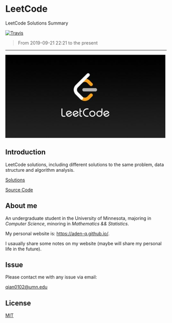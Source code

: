 # LeetCode
LeetCode Solutions Summary

[![Travis](https://img.shields.io/badge/language-C++-green.svg)]()

>   From 2019-09-21 22:21 to the present

---

![leetcode.jpeg](./pictures/leetcode.jpeg)

## Introduction

LeetCode solutions, including different solutions to the same problem, data structure and algorithm analysis.

[Solutions](./problems)

[Source Code](./code)



## About me

An undergraduate student in the University of Minnesota, majoring in *Computer Science*, minoring in *Mathematics && Statistics*.

My personal website is: https://aden-q.github.io/.

 I usaually share some notes on my website (maybe will share my personal life in the future).



## Issue

Please contact me with any issue via email:

<a href="mailto:qian0102@umn.edu">qian0102@umn.edu 

</a>

## License

[MIT](./LICENSE.txt)
